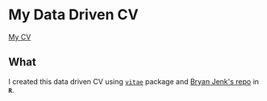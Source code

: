 # My Data Driven CV

[My CV](https://github.com/himal2007/my_CV/blob/main/CV_refined.pdf)


## What
I created this data driven CV using [`vitae`](https://github.com/mitchelloharawild/vitae) package and [Bryan Jenk's repo](https://github.com/tallguyjenks/CV/) in **`R`**.

